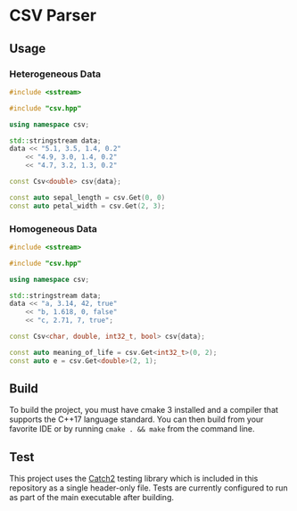 # CSV Parser

## Usage

### Heterogeneous Data

```C++
#include <sstream>

#include "csv.hpp"

using namespace csv;

std::stringstream data;
data << "5.1, 3.5, 1.4, 0.2"
    << "4.9, 3.0, 1.4, 0.2"
    << "4.7, 3.2, 1.3, 0.2"

const Csv<double> csv{data};

const auto sepal_length = csv.Get(0, 0)
const auto petal_width = csv.Get(2, 3);
```

### Homogeneous Data

```C++
#include <sstream>

#include "csv.hpp"

using namespace csv;

std::stringstream data;
data << "a, 3.14, 42, true"
    << "b, 1.618, 0, false"
    << "c, 2.71, 7, true";

const Csv<char, double, int32_t, bool> csv{data};

const auto meaning_of_life = csv.Get<int32_t>(0, 2);
const auto e = csv.Get<double>(2, 1);
```

## Build

To build the project, you must have cmake 3 installed and a compiler that supports the C++17 language standard. You can then build from your favorite IDE or by running `cmake . && make` from the command line.

## Test

This project uses the [Catch2](https://github.com/catchorg/Catch2) testing library which is included in this repository as a single header-only file. Tests are currently configured to run as part of the main executable after building.
